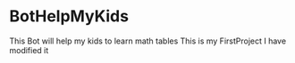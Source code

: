 # BotHelpMyKids
This Bot will help my kids to learn math tables
This is my FirstProject
I have modified it

